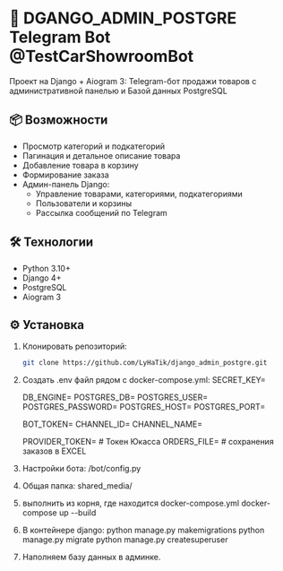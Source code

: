 # 🚗 DGANGO_ADMIN_POSTGRE Telegram Bot @TestCarShowroomBot

Проект на Django + Aiogram 3: Telegram-бот продажи товаров с административной панелью и Базой данных PostgreSQL

## 📦 Возможности

- Просмотр категорий и подкатегорий
- Пагинация и детальное описание товара
- Добавление товара в корзину
- Формирование заказа
- Админ-панель Django:
  - Управление товарами, категориями, подкатегориями
  - Пользователи и корзины
  - Рассылка сообщений по Telegram

## 🛠️ Технологии

- Python 3.10+
- Django 4+
- PostgreSQL
- Aiogram 3

## ⚙️ Установка

1. Клонировать репозиторий:
   ```bash
   git clone https://github.com/LyHaTik/django_admin_postgre.git

2. Создать .env файл рядом с docker-compose.yml:
    SECRET_KEY=

    DB_ENGINE=
    POSTGRES_DB=
    POSTGRES_USER=
    POSTGRES_PASSWORD=
    POSTGRES_HOST=
    POSTGRES_PORT=

    BOT_TOKEN=
    CHANNEL_ID=
    CHANNEL_NAME=

    PROVIDER_TOKEN= # Токен Юкасса
    ORDERS_FILE= # сохранения заказов в EXCEL

3. Настройки бота:
    /bot/config.py

4. Общая папка:
    shared_media/

5. выполнить из корня, где находится docker-compose.yml
    docker-compose up --build

6. В контейнере django:
    python manage.py makemigrations
    python manage.py migrate
    python manage.py createsuperuser

7. Наполняем базу данных в админке.
    
